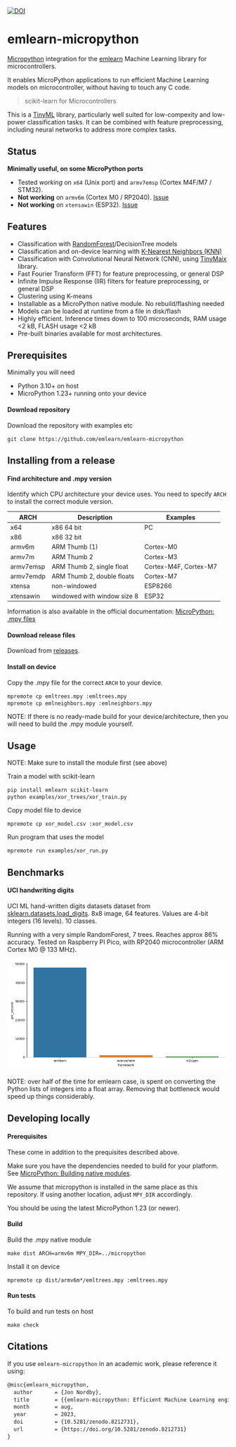 [![DOI](https://zenodo.org/badge/670384512.svg)](https://zenodo.org/badge/latestdoi/670384512)

# emlearn-micropython

[Micropython](https://micropython.org) integration for the [emlearn](https://emlearn.org) Machine Learning library for microcontrollers.

It enables MicroPython applications to run efficient Machine Learning models on microcontroller,
without having to touch any C code.

> scikit-learn for Microcontrollers

This is a [TinyML](https://www.tinyml.org/) library,
particularly well suited for low-compexity and low-power classification tasks.
It can be combined with feature preprocessing, including neural networks to address more complex tasks.

## Status
**Minimally useful, on some MicroPython ports**

- Tested *working* on `x64` (Unix port) and `armv7emsp` (Cortex M4F/M7 / STM32).
- **Not working** on `armv6m` (Cortex M0 / RP2040). [Issue](https://github.com/emlearn/emlearn-micropython/issues/14)
- **Not working** on `xtensawin` (ESP32). [Issue](https://github.com/emlearn/emlearn-micropython/issues/12)

## Features

- Classification with [RandomForest](https://en.wikipedia.org/wiki/Random_forest)/DecisionTree models
- Classification and on-device learning with [K-Nearest Neighbors (KNN)](https://en.wikipedia.org/wiki/K-nearest_neighbors_algorithm)
- Classification with Convolutional Neural Network (CNN), using [TinyMaix](https://github.com/sipeed/TinyMaix/) library.
- Fast Fourier Transform (FFT) for feature preprocessing, or general DSP
- Infinite Impulse Response (IIR) filters for feature preprocessing, or general DSP
- Clustering using K-means
- Installable as a MicroPython native module. No rebuild/flashing needed
- Models can be loaded at runtime from a file in disk/flash
- Highly efficient. Inference times down to 100 microseconds, RAM usage <2 kB, FLASH usage <2 kB
- Pre-built binaries available for most architectures.

## Prerequisites

Minimally you will need

- Python 3.10+ on host
- MicroPython 1.23+ running onto your device

#### Download repository

Download the repository with examples etc
```
git clone https://github.com/emlearn/emlearn-micropython
```

## Installing from a release

#### Find architecture and .mpy version

Identify which CPU architecture your device uses.
You need to specify `ARCH` to install the correct module version.

| ARCH          | Description                       | Examples              |
|---------------|-----------------------------------|---------------------- |
| x64           | x86 64 bit                        | PC                    |
| x86           | x86 32 bit                        |                       |
| armv6m        | ARM Thumb (1)                     | Cortex-M0             |
| armv7m        | ARM Thumb 2                       | Cortex-M3             |
| armv7emsp     | ARM Thumb 2, single float         | Cortex-M4F, Cortex-M7 |
| armv7emdp     | ARM Thumb 2, double floats        | Cortex-M7             |
| xtensa        | non-windowed                      | ESP8266               |
| xtensawin     | windowed with window size 8       | ESP32                 |

Information is also available in the official documentation:
[MicroPython: .mpy files](https://docs.micropython.org/en/latest/reference/mpyfiles.html#versioning-and-compatibility-of-mpy-files)


#### Download release files

Download from [releases](https://github.com/emlearn/emlearn-micropython/releases).

#### Install on device

Copy the .mpy file for the correct `ARCH` to your device.
```
mpremote cp emltrees.mpy :emltrees.mpy
mpremote cp emlneighbors.mpy :emlneighbors.mpy
```

NOTE: If there is no ready-made build for your device/architecture,
then you will need to build the .mpy module yourself.

## Usage

NOTE: Make sure to install the module first (see above)

Train a model with scikit-learn
```
pip install emlearn scikit-learn
python examples/xor_trees/xor_train.py
```

Copy model file to device

```
mpremote cp xor_model.csv :xor_model.csv
```

Run program that uses the model

```
mpremote run examples/xor_run.py
```

## Benchmarks

#### UCI handwriting digits

UCI ML hand-written digits datasets dataset from
[sklearn.datasets.load_digits](https://scikit-learn.org/stable/modules/generated/sklearn.datasets.load_digits.html).
8x8 image, 64 features. Values are 4-bit integers (16 levels). 10 classes.

Running with a very simple RandomForest, 7 trees.
Reaches approx 86% accuracy.
Tested on Raspberry PI Pico, with RP2040 microcontroller (ARM Cortex M0 @ 133 MHz).

![Inferences per second](./benchmarks/digits_bench.png)

NOTE: over half of the time for emlearn case,
is spent on converting the Python lists of integers into a float array.
Removing that bottleneck would speed up things considerably.


## Developing locally

#### Prerequisites
These come in addition to the prequisites described above.

Make sure you have the dependencies needed to build for your platform.
See [MicroPython: Building native modules](https://docs.micropython.org/en/latest/develop/natmod.html).

We assume that micropython is installed in the same place as this repository.
If using another location, adjust `MPY_DIR` accordingly.

You should be using the latest MicroPython 1.23 (or newer).

#### Build

Build the .mpy native module
```
make dist ARCH=armv6m MPY_DIR=../micropython
```

Install it on device
```
mpremote cp dist/armv6m*/emltrees.mpy :emltrees.mpy
```

#### Run tests

To build and run tests on host
```
make check
```

## Citations

If you use `emlearn-micropython` in an academic work, please reference it using:

```tex
@misc{emlearn_micropython,
  author       = {Jon Nordby},
  title        = {{emlearn-micropython: Efficient Machine Learning engine for MicroPython}},
  month        = aug,
  year         = 2023,
  doi          = {10.5281/zenodo.8212731},
  url          = {https://doi.org/10.5281/zenodo.8212731}
}
```

